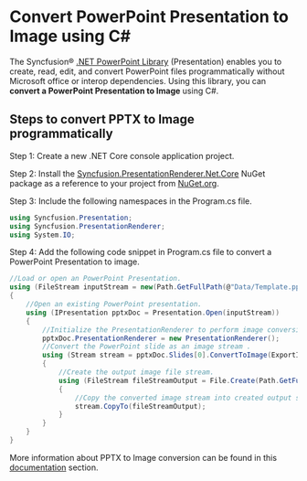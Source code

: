 # Convert PowerPoint Presentation to Image using C#

The Syncfusion&reg; [.NET PowerPoint Library](https://www.syncfusion.com/document-processing/powerpoint-framework/net/powerpoint-library) (Presentation) enables you to create, read, edit, and convert PowerPoint files programmatically without Microsoft office or interop dependencies. Using this library, you can **convert a PowerPoint Presentation to Image** using C#.

## Steps to convert PPTX to Image programmatically

Step 1: Create a new .NET Core console application project.

Step 2: Install the [Syncfusion.PresentationRenderer.Net.Core](https://www.nuget.org/packages/Syncfusion.PresentationRenderer.Net.Core) NuGet package as a reference to your project from [NuGet.org](https://www.nuget.org/).

Step 3: Include the following namespaces in the Program.cs file.

```csharp
using Syncfusion.Presentation;
using Syncfusion.PresentationRenderer;
using System.IO;
```

Step 4: Add the following code snippet in Program.cs file to convert a PowerPoint Presentation to image.

```csharp
//Load or open an PowerPoint Presentation.
using (FileStream inputStream = new(Path.GetFullPath(@"Data/Template.pptx"), FileMode.Open, FileAccess.Read, FileShare.ReadWrite))
{
    //Open an existing PowerPoint presentation.
    using (IPresentation pptxDoc = Presentation.Open(inputStream))
    {
        //Initialize the PresentationRenderer to perform image conversion.
        pptxDoc.PresentationRenderer = new PresentationRenderer();
        //Convert the PowerPoint slide as an image stream .
        using (Stream stream = pptxDoc.Slides[0].ConvertToImage(ExportImageFormat.Jpeg))
        {
            //Create the output image file stream.
            using (FileStream fileStreamOutput = File.Create(Path.GetFullPath(@"Output/Image.jpg")))
            {
                //Copy the converted image stream into created output stream.
                stream.CopyTo(fileStreamOutput);
            }  
        }      
    }       
}
```

More information about PPTX to Image conversion can be found in this [documentation](https://help.syncfusion.com/document-processing/powerpoint/conversions/powerpoint-to-image/net/presentation-to-image) section.